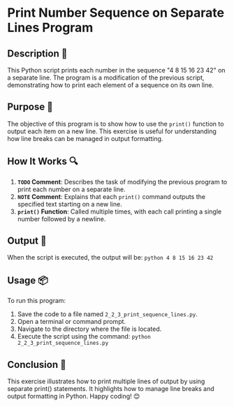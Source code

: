 # Print Number Sequence on Separate Lines Program

## Description 📝
This Python script prints each number in the sequence "4 8 15 16 23 42" on a separate line.
The program is a modification of the previous script, demonstrating how to print each element of a sequence on its own line.

## Purpose 🎯
The objective of this program is to show how to use the `print()` function to output each item on a new line.
This exercise is useful for understanding how line breaks can be managed in output formatting.

## How It Works 🔍
1. **`TODO` Comment**: Describes the task of modifying the previous program to print each number on a separate line.
2. **`NOTE` Comment**: Explains that each `print()` command outputs the specified text starting on a new line.
3. **`print()` Function**: Called multiple times, with each call printing a single number followed by a newline.

## Output 📜
When the script is executed, the output will be:
    ```python
    4
    8
    15
    16
    23
    42```

## Usage 📦
To run this program:
1. Save the code to a file named `2_2_3_print_sequence_lines.py`.
2. Open a terminal or command prompt.
3. Navigate to the directory where the file is located.
4. Execute the script using the command:
    `python 2_2_3_print_sequence_lines.py`

## Conclusion 🚀
This exercise illustrates how to print multiple lines of output by using separate print() statements.
It highlights how to manage line breaks and output formatting in Python.
Happy coding! 😊